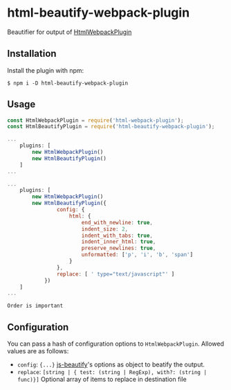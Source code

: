 # html-beautify-webpack-plugin
Beautifier for output of [HtmlWebpackPlugin](https://github.com/jantimon/html-webpack-plugin)

Installation
------------
Install the plugin with npm:
```shell
$ npm i -D html-beautify-webpack-plugin
```

Usage
-----------


```javascript
const HtmlWebpackPlugin = require('html-webpack-plugin');
const HtmlBeautifyPlugin = require('html-beautify-webpack-plugin');

...
    plugins: [
        new HtmlWebpackPlugin()
        new HtmlBeautifyPlugin()
    ]
...
```

```javascript
...
    plugins: [
        new HtmlWebpackPlugin()
        new HtmlBeautifyPlugin({
                config: {
                    html: {
                        end_with_newline: true,
                        indent_size: 2,
                        indent_with_tabs: true,
                        indent_inner_html: true,
                        preserve_newlines: true,
                        unformatted: ['p', 'i', 'b', 'span']
                    }
                },
                replace: [ ' type="text/javascript"' ]
            })
    ]
...
```

    Order is important

Configuration
-------------
You can pass a hash of configuration options to `HtmlWebpackPlugin`.
Allowed values are as follows:

- `config`: `{...}` [js-beautify](https://github.com/beautify-web/js-beautify)'s options as object to beatify the output.
- `replace`: `[string | { test: (string | RegExp), with?: (string | func)}]` Optional array of items to replace in destination file

